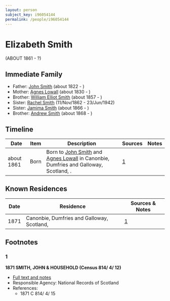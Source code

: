 ```yaml
---
layout: person
subject_key: i96054144
permalink: /people/i96054144
---
```


# Elizabeth Smith
(ABOUT 1861 - ?)

## Immediate Family

* Father: [John Smith](./@3582868@-john-smith-b1822-d.md) (about 1822 - )
* Mother: [Agnes Lowall](./@38031148@-agnes-lowall-b1830-d.md) (about 1830 - )
* Brother: [William Elliot Smith](./@15044661@-william-elliot-smith-b1857-d.md) (about 1857 - )
* Sister: [Rachel Smith](./@58377523@-rachel-smith-b1862-11-11-d1942-6-23.md) (11/Nov/1862 - 23/Jun/1942)
* Sister: [Jamima Smith](./@93122532@-jamima-smith-b1866-d.md) (about 1866 - )
* Brother: [Andrew Smith](./@79740305@-andrew-smith-b1868-d.md) (about 1868 - )

## Timeline

Date | Item | Description | Sources | Notes
---|---|---|---|---
about 1861 | Born | Born to [John Smith](./@3582868@-john-smith-b1822-d.md) and [Agnes Lowall](./@38031148@-agnes-lowall-b1830-d.md) in Canonbie, Dumfries and Galloway, Scotland, . | [1](#1) | 

## Known Residences

Date | Residence | Sources & Notes
---|---|---
1871 | Canonbie, Dumfries and Galloway, Scotland,  | [1](#1)

## Footnotes

### 1

**1871 SMITH, JOHN & HOUSEHOLD (Census 814/ 4/ 12)**

* [Full text and notes](../sources/@12031922@-1871-smith,-john-&-household-census-814-4-12-.md)
* Responsible Agency: National Records of Scotland
* References: 
  * 1871 C 814/ 4/ 15

